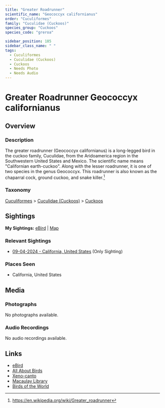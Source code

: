 ```yaml
---
title: "Greater Roadrunner"
scientific_name: "Geococcyx californianus"
order: "Cuculiformes"
family: "Cuculidae (Cuckoos)"
species_group: "Cuckoos"
species_code: "greroa"

sidebar_position: 185
sidebar_class_name: " "
tags: 
  - Cuculiformes
  - Cuculidae (Cuckoos)
  - Cuckoos
  - Needs Photo
  - Needs Audio
---
```


# Greater Roadrunner <span className='sci_name'>Geococcyx californianus</span>

## Overview

### Description
The greater roadrunner (Geococcyx californianus) is a long-legged bird in the cuckoo family, Cuculidae, from the Aridoamerica region in the Southwestern United States and Mexico. The scientific name means "Californian earth-cuckoo". Along with the lesser roadrunner, it is one of two species in the genus Geococcyx. This roadrunner is also known as the chaparral cock, ground cuckoo, and snake killer.[^1]

[^1]: https://en.wikipedia.org/wiki/Greater_roadrunner

### Taxonomy
[Cuculiformes](/tags/cuculiformes) > [Cuculidae (Cuckoos)](/tags/cuculidae-cuckoos) > [Cuckoos](/tags/cuckoos)


## Sightings

**My Sightings:** [eBird](https://ebird.org/lifelist?r=world&time=life&spp=greroa) | [Map](/map?species_code=greroa)

### Relevant Sightings

* [09-04-2024 - California, United States](https://ebird.org/checklist/S195013391) (Only Sighting)

### Places Seen

* California, United States



## Media
### Photographs
No photographs available.

### Audio Recordings
No audio recordings available.

## Links
* [eBird](https://ebird.org/species/greroa) 
* [All About Birds](https://www.allaboutbirds.org/guide/greroa) 
* [Xeno-canto](https://www.xeno-canto.org/species/geococcyx-californianus) 
* [Macaulay Library](https://search.macaulaylibrary.org/catalog?taxonCode=greroa&sort=rating_rank_desc)
* [Birds of the World](https://birdsoftheworld.org/bow/species/greroa)
